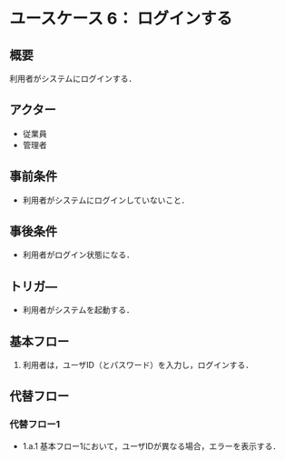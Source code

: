 # ユースケース 6： ログインする

## 概要
利用者がシステムにログインする．

## アクター
- 従業員
- 管理者

## 事前条件
- 利用者がシステムにログインしていないこと．

## 事後条件
- 利用者がログイン状態になる．

## トリガ―
- 利用者がシステムを起動する．

## 基本フロー
1. 利用者は，ユーザID（とパスワード）を入力し，ログインする．

## 代替フロー
### 代替フロー1
- 1.a.1  基本フロー1において，ユーザIDが異なる場合，エラーを表示する．

<!-- ## GUI紙芝居
### ○○画面
<img src="gamen1.png">

コメント：．．．

### ○○画面
<img src="gamen2.png">

コメント：．．． -->

